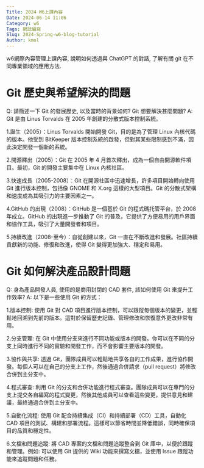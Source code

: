 ```yaml
---
Title: 2024 W6上課內容
Date: 2024-06-14 11:06
Category: w6
Tags: 網誌編寫
Slug: 2024-Spring-w6-blog-tutorial
Author: kmol
---
```


w6網際內容管理上課內容, 說明如何透過與 ChatGPT 的對話, 了解有關 git 在不同專業領域的應用方法.

<!-- PELICAN_END_SUMMARY -->

# Git 歷史與希望解決的問題
Q: 請簡述一下 Git 的發展歷史, 以及當時的背景如何? Git 想要解決甚麼問題?
A: Git 是由 Linus Torvalds 在 2005 年創建的分散式版本控制系統。

1.誕生（2005）：Linus Torvalds 開始開發 Git，目的是為了管理 Linux 內核代碼的版本。他受到 BitKeeper 版本控制系統的啟發，但對其某些限制感到不滿，因此決定開發一個新的系統。

2.開源釋出（2005）：Git 在 2005 年 4 月首次釋出，成為一個自由開源軟件項目。最初，Git 的開發主要集中在 Linux 內核社區。

3.快速成長（2005-2008）：Git 在開源社區中迅速增長，許多項目開始轉向使用 Git 進行版本控制，包括像 GNOME 和 X.org 這樣的大型項目。Git 的分散式架構和速度成為其吸引力的主要因素之一。

4.GitHub 的出現（2008）：GitHub 是一個基於 Git 的程式碼托管平台，於 2008 年成立。GitHub 的出現進一步推動了 Git 的普及，它提供了方便易用的用戶界面和協作工具，吸引了大量開發者和項目。

5.持續改進（2008-至今）：自從創建以來，Git 一直在不斷改進和發展。社區持續貢獻新的功能、修復和改進，使得 Git 變得更加強大、穩定和易用。

# Git 如何解決產品設計問題
Q: 身為產品開發人員, 使用的是商用封閉的 CAD 套件, 該如何使用 Git 來提升工作效率?
A: 以下是一些使用 Git 的方式：

1.版本控制: 使用 Git 對 CAD 項目進行版本控制，可以跟蹤每個版本的變更，並輕鬆地回溯到先前的版本。這對於保留歷史記錄、管理修改和恢復意外更改非常有用。

2.分支管理: 在 Git 中使用分支來進行不同功能或版本的開發。你可以在不同的分支上同時進行不同的實驗和開發工作，而不會影響主要版本的開發。

3.協作與共享: 透過 Git，團隊成員可以輕鬆地共享各自的工作成果，進行協作開發。每個人可以在自己的分支上工作，然後通過合併請求（pull request）將修改合併到主分支中。

4.程式審查: 利用 Git 的分支和合併功能進行程式審查。團隊成員可以在專門的分支上提交各自編寫的程式變更，然後其他成員可以查看這些變更，提供意見和建議，最終通過合併到主分支中。

5.自動化流程: 使用 Git 配合持續集成（CI）和持續部署（CD）工具，自動化 CAD 項目的測試、構建和部署流程。這樣可以節省時間並降低錯誤，同時確保項目的品質和穩定性。

6.文檔和問題追蹤: 將 CAD 專案的文檔和問題追蹤整合到 Git 庫中，以便於跟蹤和管理。例如: 可以使用 Git 提供的 Wiki 功能來撰寫文檔，並使用 Issue 跟蹤功能來追蹤問題和任務。
